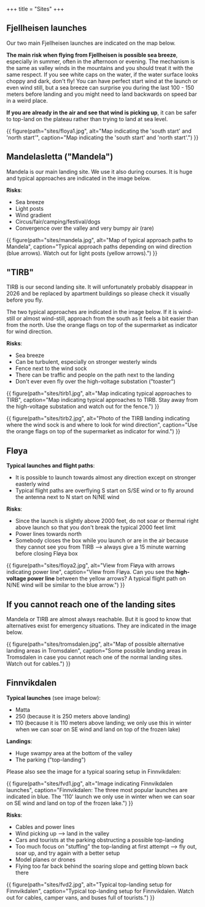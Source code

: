 +++
title = "Sites"
+++


<!-- toc -->


## Fjellheisen launches

Our two main Fjellheisen launches are indicated on the map below.

**The main risk when flying from Fjellheisen is possible sea breeze**,
especially in summer, often in the afternoon or evening. The mechanism is the
same as valley winds in the mountains and you should treat it with the same
respect.  If you see white caps on the water, if the water surface looks choppy
and dark, don't fly! You can have perfect start wind at the launch or even wind
still, but a sea breeze can surprise you during the last 100 - 150 meters
before landing and you might need to land backwards on speed bar in a weird
place.

**If you are already in the air and see that wind is picking up**, it can be
safer to top-land on the plateau rather than trying to land at sea level.

{{ figure(path="sites/floya1.jpg", alt="Map indicating the 'south start' and 'north start'", caption="Map indicating the 'south start' and 'north start'.") }}


## Mandelasletta ("Mandela")

Mandela is our main landing site. We use it also during courses. It is huge and typical approaches are indicated in the image below.

**Risks**:
- Sea breeze
- Light posts
- Wind gradient
- Circus/fair/camping/festival/dogs
- Convergence over the valley and very bumpy air (rare)

{{ figure(path="sites/mandela.jpg", alt="Map of typical approach paths to Mandela", caption="Typical approach paths depending on wind direction (blue arrows). Watch out for light posts (yellow arrows).") }}


## "TIRB"

TIRB is our second landing site. It will unfortunately probably disappear in
2026 and be replaced by apartment buildings so please check it visually before
you fly.

The two typical approaches are indicated in the image below. If it is
wind-still or almost wind-still, approach from the south as it feels a bit
easier than from the north. Use the orange flags on top of the supermarket as
indicator for wind direction.

**Risks**:
- Sea breeze
- Can be turbulent, especially on stronger westerly winds
- Fence next to the wind sock
- There can be traffic and people on the path next to the landing
- Don't ever even fly over the high-voltage substation ("toaster")

{{ figure(path="sites/tirb1.jpg", alt="Map indicating typical approaches to TIRB", caption="Map indicating typical approaches to TIRB. Stay away from the high-voltage substation and watch out for the fence.") }}

{{ figure(path="sites/tirb2.jpg", alt="Photo of the TIRB landing indicating where the wind sock is and where to look for wind direction", caption="Use the orange flags on top of the supermarket as indicator for wind.") }}


## Fløya

**Typical launches and flight paths**:
- It is possible to launch towards almost any direction except on stronger easterly wind
- Typical flight paths are overflying S start on S/SE wind or to fly around the antenna next to N start on N/NE wind

**Risks**:
- Since the launch is slightly above 2000 feet, do not soar or thermal right above launch so that you don't break the typical 2000 feet limit
- Power lines towards north
- Somebody closes the box while you launch or are in the air because they cannot see you from TIRB &xrarr; always give a 15 minute warning before closing Fløya box

{{ figure(path="sites/floya2.jpg", alt="View from Fløya with arrows indicating power line", caption="View from Fløya. Can you see the **high-voltage power line** between the yellow arrows? A typical flight path on N/NE wind will be similar to the blue arrow.") }}


## If you cannot reach one of the landing sites

Mandela or TIRB are almost always reachable. But it is good to know that
alternatives exist for emergency situations. They are indicated in the image
below.

{{ figure(path="sites/tromsdalen.jpg", alt="Map of possible alternative landing areas in Tromsdalen", caption="Some possible landing areas in Tromsdalen in case you cannot reach one of the normal landing sites. Watch out for cables.") }}


## Finnvikdalen

**Typical launches** (see image below):
- Matta
- 250 (because it is 250 meters above landing)
- 110 (because it is 110 meters above landing; we only use this in winter when we can soar on SE wind and land on top of the frozen lake)

**Landings**:
- Huge swampy area at the bottom of the valley
- The parking ("top-landing")

Please also see the image for a typical soaring setup in Finnvikdalen:

{{ figure(path="sites/fvd1.jpg", alt="Image indicating Finnvikdalen launches", caption="Finnvikdalen: The three most popular launches are indicated in blue. The '110' launch we only use in winter when we can soar on SE wind and land on top of the frozen lake.") }}

**Risks**:
- Cables and power lines
- Wind picking up &xrarr; land in the valley
- Cars and tourists at the parking obstructing a possible top-landing
- Too much focus on "stuffing" the top-landing at first attempt &xrarr; fly out, soar up, and try again with a better setup
- Model planes or drones
- Flying too far back behind the soaring slope and getting blown back there

{{ figure(path="sites/fvd2.jpg", alt="Typical top-landing setup for Finnvikdalen", caption="Typical top-landing setup for Finnvikdalen. Watch out for cables, camper vans, and buses full of tourists.") }}
